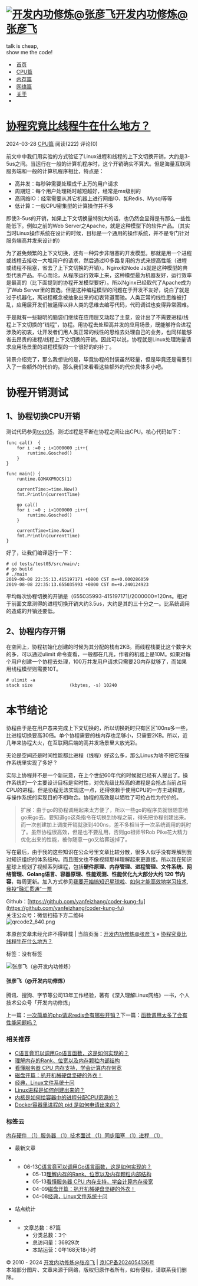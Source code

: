 # [![开发内功修炼@张彦飞](https://kfngxl.cn/usr/themes/DUX/img/logo.jpg)开发内功修炼@张彦飞](https://kfngxl.cn/)

talk is cheap,  
show me the code!

-  [首页](http://kfngxl.cn/index.php)
-  [CPU篇](https://kfngxl.cn/index.php/category/cpu/)
-  [内存篇](https://kfngxl.cn/index.php/category/memory/)
-  [网络篇](https://kfngxl.cn/index.php/category/network/)
-  [关于](https://kfngxl.cn/index.php/about.html)
- 

# [协程究竟比线程牛在什么地方？](https://kfngxl.cn/index.php/archives/611/)

2024-03-28 [CPU篇](https://kfngxl.cn/index.php/category/cpu/) 阅读(222) 评论(0)

前文中中我们用实验的方式验证了Linux进程和线程的上下文切换开销，大约是3-5us之间。当运行在一般的计算机程序时，这个开销确实不算大。但是海量互联网服务端和一般的计算机程序相比，特点是：

- 高并发：每秒钟需要处理成千上万的用户请求
- 周期短：每个用户处理耗时越短越好，经常是ms级别的
- 高网络IO：经常需要从其它机器上进行网络IO、如Redis、Mysql等等
- 低计算：一般CPU密集型的计算操作并不多

即使3-5us的开销，如果上下文切换量特别大的话，也仍然会显得是有那么一些性能低下。例如之前的Web Server之Apache，就是这种模型下的软件产品。（其实当时Linux操作系统在设计的时候，目标是一个通用的操作系统，并不是专门针对服务端高并发来设计的）

为了避免频繁的上下文切换，还有一种异步非阻塞的开发模型。那就是用一个进程或线程去接收一大堆用户的请求，然后通过IO多路复用的方式来提高性能（进程或线程不阻塞，省去了上下文切换的开销）。Nginx和Node Js就是这种模型的典型代表产品。平心而论，从程序运行效率上来，这种模型最为机器友好，运行效率是最高的（比下面提到的协程开发模型要好）。所以Nginx已经取代了Apache成为了Web Server里的首选。但是这种编程模型的问题在于开发不友好，说白了就是过于机器化，离进程概念被抽象出来的初衷背道而驰。人类正常的线性思维被打乱，应用层开发们被逼得以非人类的思维去编写代码，代码调试也变得异常困难。

于是就有一些聪明的脑袋们继续在应用层又动起了主意，设计出了不需要进程/线程上下文切换的“线程”，协程。用协程去处理高并发的应用场景，既能够符合进程涉及的初衷，让开发者们用人类正常的线性的思维去处理自己的业务，也同样能够省去昂贵的进程/线程上下文切换的开销。因此可以说，协程就是Linux处理海量请求应用场景里的进程模型的一个很好的的补丁。

背景介绍完了，那么我想说的是，毕竟协程的封装虽然轻量，但是毕竟还是需要引入了一些额外的代价的。那么我们来看看这些额外的代价具体多小吧。

# 协程开销测试

## 1、协程切换CPU开销

测试代码参见[test05](https://kfngxl.cn/index.php/archives/611/tests/test05/src/main/main.go)，测试过程是不断在协程之间让出CPU。核心代码如下：

```
func cal()  {
    for i :=0 ; i<1000000 ;i++{
        runtime.Gosched()
    }
}

func main() {
    runtime.GOMAXPROCS(1)

    currentTime:=time.Now()
    fmt.Println(currentTime)

    go cal()  
    for i :=0 ; i<1000000 ;i++{
        runtime.Gosched()
    }

    currentTime=time.Now()
    fmt.Println(currentTime)
}
```

好了，让我们编译运行一下：

```
# cd tests/test05/src/main/;  
# go build  
# ./main  
2019-08-08 22:35:13.415197171 +0800 CST m=+0.000286059
2019-08-08 22:35:13.655035993 +0800 CST m=+0.240124923
```

平均每次协程切换的开销是（655035993-415197171)/2000000=120ns。相对于前面文章测得的进程切换开销大约3.5us，大约是其的三十分之一。比系统调用的造成的开销还要低。

## 2、协程内存开销

在空间上，协程初始化创建的时候为其分配的栈有2KB。而线程栈要比这个数字大的多，可以通过ulimit 命令查看，一般都在几兆，作者的机器上是10M。如果对每个用户创建一个协程去处理，100万并发用户请求只需要2G内存就够了，而如果用线程模型则需要10T。

```
# ulimit -a  
stack size              (kbytes, -s) 10240  
```

# 本节结论

协程由于是在用户态来完成上下文切换的，所以切换耗时只有区区100ns多一些，比进程切换要高30倍。单个协程需要的栈内存也足够小，只需要2KB。所以，近几年来协程大火，在互联网后端的高并发场景里大放光彩。

无论是空间还是时间性能都比进程（线程）好这么多，那么Linus为啥不把它在操作系统里实现了多好？ 

实际上协程并不是一个新玩意，在上个世纪60年代的时候就已经有人提出了。操作系统的一个主要设计目标是实时性，对优先级比较高的进程是会抢占当前占用CPU的进程。但是协程无法实现这一点，还得依赖于使用CPU的一方主动释放，与操作系统的实现目的不相吻合。协程的高效是以牺牲了可抢占性为代价的。

> 扩展：由于go的协程调用起来太方便了，所以一些go的程序员就很随意地go来go去。要知道go这条指令在切换到协程之前，得先把协程创建出来。而一次创建加上调度开销就涨到400ns，差不多相当于一次系统调用的耗时了。虽然协程很高效，但是也不要乱用，否则go祖师爷Rob Pike花大精力优化出来的性能，被你随意一go又给葬送掉了。

写在最后，由于我的这些知识在公众号里文章比较分散，很多人似乎没有理解到我对知识组织的体系结构。而且图文也不像视频那样理解起来更直接。所以我在知识星球上规划了视频系列课程，包括**硬件原理、内存管理、进程管理、文件系统、网络管理、Golang语言、容器原理、性能观测、性能优化九大部分大约 120 节内容**，每周更新。加入方式参见[我要开始搞知识星球啦](https://mp.weixin.qq.com/s/_8ux274sY-As__Xwoqmewg)、[如何才能高效地学习技术,我投“融汇贯通”一票](https://mp.weixin.qq.com/s/z82z9jqnt08gBLYGxLHY2g)

Github：[https://github.com/yanfeizhang/coder-kung-fu](https://github.com/yanfeizhang/coder-kung-fu)  
关注公众号：微信扫描下方二维码  
![qrcode2_640.png](https://kfngxl.cn/usr/uploads/2024/05/4275823318.png "qrcode2_640.png")

本原创文章未经允许不得转载 | 当前页面：[开发内功修炼@张彦飞](https://kfngxl.cn/) » [协程究竟比线程牛在什么地方？](https://kfngxl.cn/index.php/archives/611/)

标签：没有标签

![张彦飞（@开发内功修炼）](https://secure.gravatar.com/avatar/23c60606a05a1e9b9fac9cadbd055ad7?s=50&r=g)

#### 张彦飞（@开发内功修炼）

腾讯、搜狗、字节等公司13年工作经验，著有《深入理解Linux网络》一书，个人技术公众号「开发内功修炼」

上一篇：[一次简单的php请求redis会有哪些开销？](https://kfngxl.cn/index.php/archives/610/ "一次简单的php请求redis会有哪些开销？")下一篇：[函数调用太多了会有性能问题吗？](https://kfngxl.cn/index.php/archives/612/ "函数调用太多了会有性能问题吗？")

### 相关推荐

- [C语言竟可以调用Go语言函数，这是如何实现的？](https://kfngxl.cn/index.php/archives/810/ "C语言竟可以调用Go语言函数，这是如何实现的？")
- [理解内存的Rank、位宽以及内存颗粒内部结构](https://kfngxl.cn/index.php/archives/798/ "理解内存的Rank、位宽以及内存颗粒内部结构")
- [看懂服务器 CPU 内存支持，学会计算内存带宽](https://kfngxl.cn/index.php/archives/787/ "看懂服务器 CPU 内存支持，学会计算内存带宽")
- [磁盘开篇：扒开机械硬盘坚硬的外衣！](https://kfngxl.cn/index.php/archives/774/ "磁盘开篇：扒开机械硬盘坚硬的外衣！")
- [经典，Linux文件系统十问](https://kfngxl.cn/index.php/archives/769/ "经典，Linux文件系统十问")
- [Linux进程是如何创建出来的？](https://kfngxl.cn/index.php/archives/687/ "Linux进程是如何创建出来的？")
- [内核是如何给容器中的进程分配CPU资源的？](https://kfngxl.cn/index.php/archives/752/ "内核是如何给容器中的进程分配CPU资源的？")
- [Docker容器里进程的 pid 是如何申请出来的？](https://kfngxl.cn/index.php/archives/745/ "Docker容器里进程的 pid 是如何申请出来的？")

### 标签云

[内存硬件 （1）](https://kfngxl.cn/index.php/tag/%E5%86%85%E5%AD%98%E7%A1%AC%E4%BB%B6/)[服务器 （1）](https://kfngxl.cn/index.php/tag/%E6%9C%8D%E5%8A%A1%E5%99%A8/)[技术面试 （1）](https://kfngxl.cn/index.php/tag/%E6%8A%80%E6%9C%AF%E9%9D%A2%E8%AF%95/)[同步阻塞 （1）](https://kfngxl.cn/index.php/tag/%E5%90%8C%E6%AD%A5%E9%98%BB%E5%A1%9E/)[进程 （1）](https://kfngxl.cn/index.php/tag/%E8%BF%9B%E7%A8%8B/)

- 最新文章

- - 06-13[C语言竟可以调用Go语言函数，这是如何实现的？](https://kfngxl.cn/index.php/archives/810/ "C语言竟可以调用Go语言函数，这是如何实现的？")
    - 05-13[理解内存的Rank、位宽以及内存颗粒内部结构](https://kfngxl.cn/index.php/archives/798/ "理解内存的Rank、位宽以及内存颗粒内部结构")
    - 05-13[看懂服务器 CPU 内存支持，学会计算内存带宽](https://kfngxl.cn/index.php/archives/787/ "看懂服务器 CPU 内存支持，学会计算内存带宽")
    - 04-09[磁盘开篇：扒开机械硬盘坚硬的外衣！](https://kfngxl.cn/index.php/archives/774/ "磁盘开篇：扒开机械硬盘坚硬的外衣！")
    - 04-08[经典，Linux文件系统十问](https://kfngxl.cn/index.php/archives/769/ "经典，Linux文件系统十问")

- 站点统计

- - 文章总数：87篇
    - 分类总数：3个
    - 总访问量：36929次
    - 本站运营：0年168天18小时

© 2010 - 2024 [开发内功修炼@张彦飞](https://kfngxl.cn/) | [京ICP备2024054136号](http://beian.miit.gov.cn/)  
本站部分图片、文章来源于网络，版权归原作者所有，如有侵权，请联系我们删除。